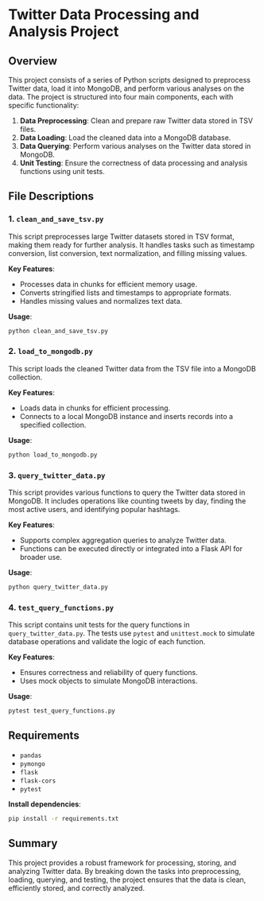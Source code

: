 
# Twitter Data Processing and Analysis Project

## Overview

This project consists of a series of Python scripts designed to preprocess Twitter data, load it into MongoDB, and perform various analyses on the data. The project is structured into four main components, each with specific functionality:

1. **Data Preprocessing**: Clean and prepare raw Twitter data stored in TSV files.
2. **Data Loading**: Load the cleaned data into a MongoDB database.
3. **Data Querying**: Perform various analyses on the Twitter data stored in MongoDB.
4. **Unit Testing**: Ensure the correctness of data processing and analysis functions using unit tests.

## File Descriptions

### 1. `clean_and_save_tsv.py`
This script preprocesses large Twitter datasets stored in TSV format, making them ready for further analysis. It handles tasks such as timestamp conversion, list conversion, text normalization, and filling missing values.

**Key Features**:
- Processes data in chunks for efficient memory usage.
- Converts stringified lists and timestamps to appropriate formats.
- Handles missing values and normalizes text data.

**Usage**:
```bash
python clean_and_save_tsv.py
```

### 2. `load_to_mongodb.py`
This script loads the cleaned Twitter data from the TSV file into a MongoDB collection.

**Key Features**:
- Loads data in chunks for efficient processing.
- Connects to a local MongoDB instance and inserts records into a specified collection.

**Usage**:
```bash
python load_to_mongodb.py
```

### 3. `query_twitter_data.py`
This script provides various functions to query the Twitter data stored in MongoDB. It includes operations like counting tweets by day, finding the most active users, and identifying popular hashtags.

**Key Features**:
- Supports complex aggregation queries to analyze Twitter data.
- Functions can be executed directly or integrated into a Flask API for broader use.

**Usage**:
```bash
python query_twitter_data.py
```

### 4. `test_query_functions.py`
This script contains unit tests for the query functions in `query_twitter_data.py`. The tests use `pytest` and `unittest.mock` to simulate database operations and validate the logic of each function.

**Key Features**:
- Ensures correctness and reliability of query functions.
- Uses mock objects to simulate MongoDB interactions.

**Usage**:
```bash
pytest test_query_functions.py
```

## Requirements

- `pandas`
- `pymongo`
- `flask`
- `flask-cors`
- `pytest`

**Install dependencies**:
```bash
pip install -r requirements.txt
```

## Summary

This project provides a robust framework for processing, storing, and analyzing Twitter data. By breaking down the tasks into preprocessing, loading, querying, and testing, the project ensures that the data is clean, efficiently stored, and correctly analyzed.

